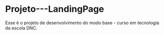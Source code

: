 # Projeto---LandingPage
Esse é o projeto de desenvolvimento do modo base - curso em tecnologia da escola DNC.

